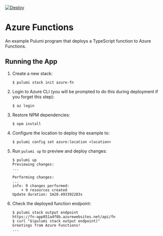 [![Deploy](https://get.pulumi.com/new/button.svg)](https://app.pulumi.com/new)

# Azure Functions

An example Pulumi program that deploys a TypeScript function to Azure Functions.

## Running the App

1.  Create a new stack:

    ```
    $ pulumi stack init azure-fn
    ```

1.  Login to Azure CLI (you will be prompted to do this during deployment if you forget this step):

    ```
    $ az login
    ```

1.  Restore NPM dependencies:

    ```
    $ npm install
    ```

1.  Configure the location to deploy the example to:

    ```
    $ pulumi config set azure:location <location>
    ```

1.  Run `pulumi up` to preview and deploy changes:

    ``` 
    $ pulumi up
    Previewing changes:
    ...

    Performing changes:
    ...
    info: 9 changes performed:
        + 9 resources created
    Update duration: 1m20.493392283s
    ```

1.  Check the deployed function endpoint:

    ```
    $ pulumi stack output endpoint
    https://fn-app051a4f8b.azurewebsites.net/api/fn
    $ curl "$(pulumi stack output endpoint)"
    Greetings from Azure Functions!
    ...
    ```
